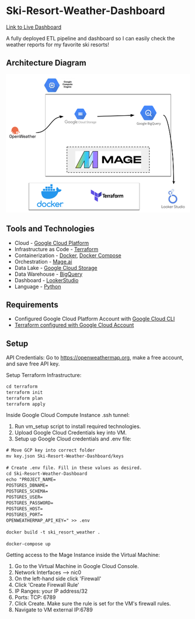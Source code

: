 # Ski-Resort-Weather-Dashboard
[Link to Live Dashboard](https://lookerstudio.google.com/reporting/09bbe597-d530-4135-a1c4-fe7f2c9969ef)

A fully deployed ETL pipeline and dashboard so I can easily check the weather reports for my favorite ski resorts!

## Architecture Diagram
![architecture_diagram.png](https://github.com/lderr4/Ski-Resort-Weather-Dashboard/blob/main/architecture_diagram.png)

## Tools and Technologies
- Cloud - [Google Cloud Platform](https://cloud.google.com/)
- Infrastructure as Code - [Terraform](https://www.terraform.io/)
- Containerization - [Docker](https://www.docker.com/), [Docker Compose](https://www.docker.com/)
- Orchestration - [Mage.ai](https://www.mage.ai)
- Data Lake - [Google Cloud Storage](https://cloud.google.com/storage)
- Data Warehouse - [BigQuery](https://cloud.google.com/bigquery)
- Dashboard - [LookerStudio](https://lookerstudio.google.com/u/0/navigation/reporting)
- Language - [Python](https://www.python.org)

## Requirements
- Configured Google Cloud Platform Account with [Google Cloud CLI](https://cloud.google.com/sdk/docs/initializing)
- [Terraform configured with Google Cloud Account](https://github.com/DataTalksClub/data-engineering-zoomcamp/blob/main/week_1_basics_n_setup/1_terraform_gcp/windows.md#terraform)

## Setup

API Credentials:
Go to https://openweathermap.org, make a free account, and save free API key.

Setup Terraform Infrastructure:
```
cd terraform
terraform init
terraform plan
terraform apply
```

Inside Google Cloud Compute Instance .ssh tunnel:
1. Run vm_setup script to install required technologies.
2. Upload Google Cloud Credentials key into VM.
3. Setup up Google Cloud credentials and .env file:
```
# Move GCP key into correct folder
mv key.json Ski-Resort-Weather-Dashboard/keys

# Create .env file. Fill in these values as desired.
cd Ski-Resort-Weather-Dashboard
echo "PROJECT_NAME=
POSTGRES_DBNAME=
POSTGRES_SCHEMA=
POSTGRES_USER=
POSTGRES_PASSWORD=
POSTGRES_HOST=
POSTGRES_PORT=
OPENWEATHERMAP_API_KEY=" >> .env

docker build -t ski_resort_weather .

docker-compose up
```

Getting access to the Mage Instance inside the Virtual Machine:
1. Go to the Virtual Machine in Google Cloud Console.
2. Network Interfaces --> nic0
3. On the left-hand side click 'Firewall'
4. Click 'Create Firewall Rule'
5. IP Ranges: your IP address/32
6. Ports: TCP: 6789
7. Click Create. Make sure the rule is set for the VM's firewall rules.
8. Navigate to VM external IP:6789







